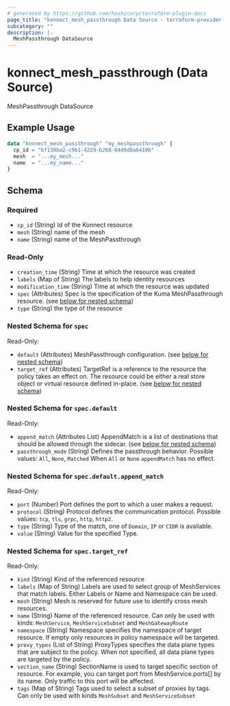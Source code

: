 ```yaml
---
# generated by https://github.com/hashicorp/terraform-plugin-docs
page_title: "konnect_mesh_passthrough Data Source - terraform-provider-konnect"
subcategory: ""
description: |-
  MeshPassthrough DataSource
---
```


# konnect_mesh_passthrough (Data Source)

MeshPassthrough DataSource

## Example Usage

```terraform
data "konnect_mesh_passthrough" "my_meshpassthrough" {
  cp_id = "bf138ba2-c9b1-4229-b268-04d9d8a6410b"
  mesh  = "...my_mesh..."
  name  = "...my_name..."
}
```

<!-- schema generated by tfplugindocs -->
## Schema

### Required

- `cp_id` (String) Id of the Konnect resource
- `mesh` (String) name of the mesh
- `name` (String) name of the MeshPassthrough

### Read-Only

- `creation_time` (String) Time at which the resource was created
- `labels` (Map of String) The labels to help identity resources
- `modification_time` (String) Time at which the resource was updated
- `spec` (Attributes) Spec is the specification of the Kuma MeshPassthrough resource. (see [below for nested schema](#nestedatt--spec))
- `type` (String) the type of the resource

<a id="nestedatt--spec"></a>
### Nested Schema for `spec`

Read-Only:

- `default` (Attributes) MeshPassthrough configuration. (see [below for nested schema](#nestedatt--spec--default))
- `target_ref` (Attributes) TargetRef is a reference to the resource the policy takes an effect on.
The resource could be either a real store object or virtual resource
defined in-place. (see [below for nested schema](#nestedatt--spec--target_ref))

<a id="nestedatt--spec--default"></a>
### Nested Schema for `spec.default`

Read-Only:

- `append_match` (Attributes List) AppendMatch is a list of destinations that should be allowed through the sidecar. (see [below for nested schema](#nestedatt--spec--default--append_match))
- `passthrough_mode` (String) Defines the passthrough behavior. Possible values: `All`, `None`, `Matched`
When `All` or `None` `appendMatch` has no effect.

<a id="nestedatt--spec--default--append_match"></a>
### Nested Schema for `spec.default.append_match`

Read-Only:

- `port` (Number) Port defines the port to which a user makes a request.
- `protocol` (String) Protocol defines the communication protocol. Possible values: `tcp`, `tls`, `grpc`, `http`, `http2`.
- `type` (String) Type of the match, one of `Domain`, `IP` or `CIDR` is available.
- `value` (String) Value for the specified Type.



<a id="nestedatt--spec--target_ref"></a>
### Nested Schema for `spec.target_ref`

Read-Only:

- `kind` (String) Kind of the referenced resource
- `labels` (Map of String) Labels are used to select group of MeshServices that match labels. Either Labels or
Name and Namespace can be used.
- `mesh` (String) Mesh is reserved for future use to identify cross mesh resources.
- `name` (String) Name of the referenced resource. Can only be used with kinds: `MeshService`,
`MeshServiceSubset` and `MeshGatewayRoute`
- `namespace` (String) Namespace specifies the namespace of target resource. If empty only resources in policy namespace
will be targeted.
- `proxy_types` (List of String) ProxyTypes specifies the data plane types that are subject to the policy. When not specified,
all data plane types are targeted by the policy.
- `section_name` (String) SectionName is used to target specific section of resource.
For example, you can target port from MeshService.ports[] by its name. Only traffic to this port will be affected.
- `tags` (Map of String) Tags used to select a subset of proxies by tags. Can only be used with kinds
`MeshSubset` and `MeshServiceSubset`

